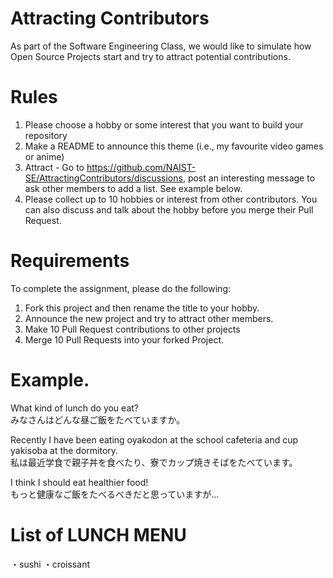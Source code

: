 # Attracting Contributors
As part of the Software Engineering Class, we would like to simulate how Open Source Projects start and try to attract potential contributions.

# Rules

1. Please choose a hobby or some interest that you want to build your repository
2. Make a README to announce this theme (i.e., my favourite video games or anime)
3. Attract - Go to https://github.com/NAIST-SE/AttractingContributors/discussions, post an interesting message to ask other members to add a list. See example below.
4. Please collect up to 10 hobbies or interest from other contributors. You can also discuss and talk about the hobby before you merge their Pull Request.

# Requirements
To complete the assignment, please do the following:
1. Fork this project and then rename the title to your hobby. 
2. Announce the new project and try to attract other members.
3. Make 10 Pull Request contributions to other projects
4. Merge 10 Pull Requests into your forked Project.

# Example. 
What kind of lunch do you eat?  
みなさんはどんな昼ご飯をたべていますか。

Recently I have been eating oyakodon at the school cafeteria and cup yakisoba at the dormitory.  
私は最近学食で親子丼を食べたり、寮でカップ焼きそばをたべています。

I think I should eat healthier food!  
もっと健康なご飯をたべるべきだと思っていますが...

# List of LUNCH MENU
・sushi
・croissant

